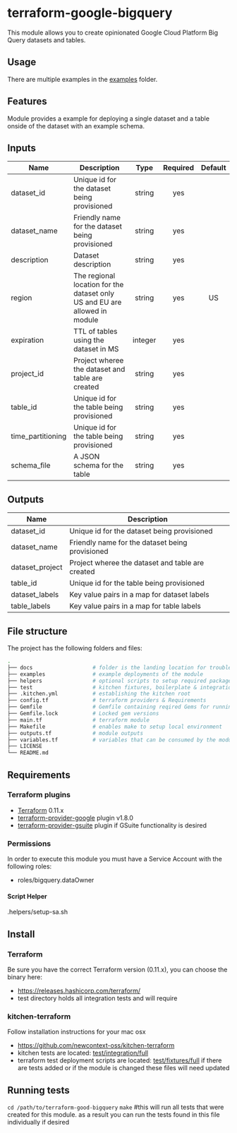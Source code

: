 # terraform-google-bigquery

This module allows you to create opinionated Google Cloud Platform Big Query datasets and tables.

## Usage
There are multiple examples in the [examples](./examples/) folder.

## Features
Module provides a example for deploying a single dataset and a table onside of the dataset with an example schema.

## Inputs
| Name | Description | Type | Required | Default |
|------|-------------|:----:|:-----:|:-----:|
| dataset_id | Unique id for the dataset being provisioned | string| yes ||
| dataset_name | Friendly name for the dataset being provisioned | string | yes ||
| description | Dataset description | string | yes |  ||
| region | The regional location for the dataset only US and EU are allowed in module | string | yes | US ||
| expiration | TTL of tables using the dataset in MS | integer | yes ||
| project_id | Project wheree the dataset and table are created | string | yes ||
| table_id  | Unique id for the table being provisioned | string | yes ||
| time_partitioning | Unique id for the table being provisioned | string | yes ||
| schema_file | A JSON schema for the table | string | yes ||

## Outputs
| Name | Description |
|------|-------------|
| dataset_id | Unique id for the dataset being provisioned |
| dataset_name | Friendly name for the dataset being provisioned |
| dataset_project | Project wheree the dataset and table are created |
| table_id | Unique id for the table being provisioned |
| dataset_labels | Key value pairs in a map for dataset labels |
| table_labels | Key value pairs in a map for table labels |

## File structure
The project has the following folders and files:
```bash
.
├── docs                   # folder is the landing location for troubleshooting docs
├── examples               # example deployments of the module
├── helpers                # optional scripts to setup required packages, gcp services, etc
├── test                   # kitchen fixtures, boilerplate & integration tests
├── .kitchen.yml           # establishing the kitchen root
├── config.tf              # terraform providers & Requirements
├── Gemfile                # Gemfile containing reqired Gems for running kitchen-terraform
├── Gemfile.lock           # Locked gem versions
├── main.tf                # terraform module
├── Makefile               # enables make to setup local environment
├── outputs.tf             # module outputs
├── variables.tf           # variables that can be consumed by the module           
├── LICENSE
└── README.md
```
## Requirements
### Terraform plugins
- [Terraform](https://www.terraform.io/downloads.html) 0.11.x
- [terraform-provider-google](https://github.com/terraform-providers/terraform-provider-google) plugin v1.8.0
- [terraform-provider-gsuite](https://github.com/DeviaVir/terraform-provider-gsuite) plugin if GSuite functionality is desired

### Permissions
In order to execute this module you must have a Service Account with the following roles:
 - roles/bigquery.dataOwner

#### Script Helper
.helpers/setup-sa.sh


## Install
### Terraform
Be sure you have the correct Terraform version (0.11.x), you can choose the binary here:
- https://releases.hashicorp.com/terraform/
- test directory holds all integration tests and will require

### kitchen-terraform
Follow installation instructions for your mac osx
- https://github.com/newcontext-oss/kitchen-terraform
- kitchen tests are located: [test/integration/full](test/integration/full)
- terraform test deployment scripts are located: [test/fixtures/full](test/fixtures/full) if there are tests added or if the module is changed these files will need updated

## Running tests

`cd /path/to/terraform-good-bigquery`
`make` #this will run all tests that were created for this module. as a result you can run the tests found in this file individually if desired
